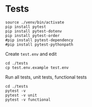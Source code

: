 # Tests


```
source ./venv/bin/activate
pip install pytest
pip install pytest-dotenv
pip install pytest-order
#pip install pytest-dependency
#pip install pytest-pythonpath
```

Create `test.env` and edit
```
cd ./tests
cp test.env.example test.env
```

Run all tests, unit tests, functional tests

```
cd ./tests
pytest -v
pytest -v unit
pytest -v functional
```
